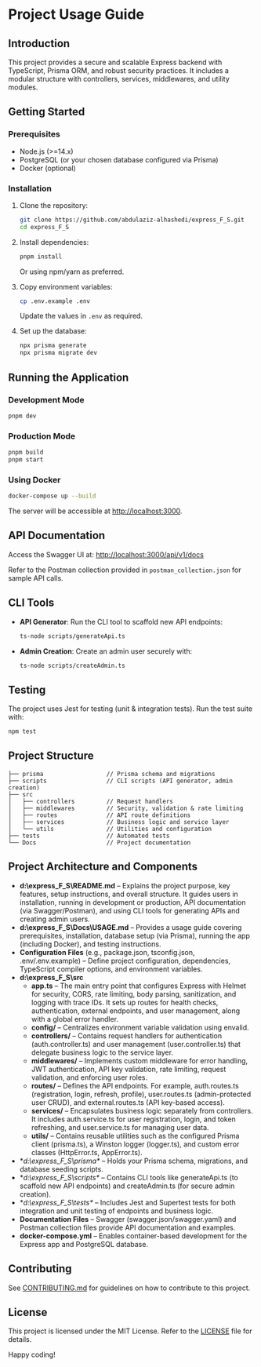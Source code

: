 # Project Usage Guide

## Introduction
This project provides a secure and scalable Express backend with TypeScript, Prisma ORM, and robust security practices. It includes a modular structure with controllers, services, middlewares, and utility modules.

## Getting Started

### Prerequisites
- Node.js (>=14.x)
- PostgreSQL (or your chosen database configured via Prisma)
- Docker (optional)

### Installation
1. Clone the repository:
    ```bash
    git clone https://github.com/abdulaziz-alhashedi/express_F_S.git
    cd express_F_S
    ```
2. Install dependencies:
    ```bash
    pnpm install
    ```
    Or using npm/yarn as preferred.

3. Copy environment variables:
    ```bash
    cp .env.example .env
    ```
    Update the values in `.env` as required.

4. Set up the database:
    ```bash
    npx prisma generate
    npx prisma migrate dev
    ```

## Running the Application

### Development Mode
```bash
pnpm dev
```

### Production Mode
```bash
pnpm build
pnpm start
```

### Using Docker
```bash
docker-compose up --build
```
The server will be accessible at [http://localhost:3000](http://localhost:3000).

## API Documentation
Access the Swagger UI at:
[http://localhost:3000/api/v1/docs](http://localhost:3000/api/v1/docs)

Refer to the Postman collection provided in `postman_collection.json` for sample API calls.

## CLI Tools
- **API Generator**: Run the CLI tool to scaffold new API endpoints:
  ```bash
  ts-node scripts/generateApi.ts
  ```
- **Admin Creation**: Create an admin user securely with:
  ```bash
  ts-node scripts/createAdmin.ts
  ```

## Testing
The project uses Jest for testing (unit & integration tests). Run the test suite with:
```bash
npm test
```

## Project Structure
```
├── prisma                  // Prisma schema and migrations
├── scripts                 // CLI scripts (API generator, admin creation)
├── src                     
│   ├── controllers         // Request handlers
│   ├── middlewares         // Security, validation & rate limiting
│   ├── routes              // API route definitions
│   ├── services            // Business logic and service layer
│   └── utils               // Utilities and configuration
├── tests                   // Automated tests
└── Docs                    // Project documentation
```

## Project Architecture and Components

- **d:\express_F_S\README.md** – Explains the project purpose, key features, setup instructions, and overall structure. It guides users in installation, running in development or production, API documentation (via Swagger/Postman), and using CLI tools for generating APIs and creating admin users.
- **d:\express_F_S\Docs\USAGE.md** – Provides a usage guide covering prerequisites, installation, database setup (via Prisma), running the app (including Docker), and testing instructions.
- **Configuration Files** (e.g., package.json, tsconfig.json, .env/.env.example) – Define project configuration, dependencies, TypeScript compiler options, and environment variables.
- **d:\express_F_S\src**
  - **app.ts** – The main entry point that configures Express with Helmet for security, CORS, rate limiting, body parsing, sanitization, and logging with trace IDs. It sets up routes for health checks, authentication, external endpoints, and user management, along with a global error handler.
  - **config/** – Centralizes environment variable validation using envalid.
  - **controllers/** – Contains request handlers for authentication (auth.controller.ts) and user management (user.controller.ts) that delegate business logic to the service layer.
  - **middlewares/** – Implements custom middleware for error handling, JWT authentication, API key validation, rate limiting, request validation, and enforcing user roles.
  - **routes/** – Defines the API endpoints. For example, auth.routes.ts (registration, login, refresh, profile), user.routes.ts (admin-protected user CRUD), and external.routes.ts (API key-based access).
  - **services/** – Encapsulates business logic separately from controllers. It includes auth.service.ts for user registration, login, and token refreshing, and user.service.ts for managing user data.
  - **utils/** – Contains reusable utilities such as the configured Prisma client (prisma.ts), a Winston logger (logger.ts), and custom error classes (HttpError.ts, AppError.ts).
- **d:\express_F_S\prisma\** – Holds your Prisma schema, migrations, and database seeding scripts.
- **d:\express_F_S\scripts\** – Contains CLI tools like generateApi.ts (to scaffold new API endpoints) and createAdmin.ts (for secure admin creation).
- **d:\express_F_S\tests\** – Includes Jest and Supertest tests for both integration and unit testing of endpoints and business logic.
- **Documentation Files** – Swagger (swagger.json/swagger.yaml) and Postman collection files provide API documentation and examples.
- **docker-compose.yml** – Enables container-based development for the Express app and PostgreSQL database.

## Contributing
See [CONTRIBUTING.md](../CONTRIBUTING.md) for guidelines on how to contribute to this project.

## License
This project is licensed under the MIT License. Refer to the [LICENSE](../LICENSE) file for details.

Happy coding!
